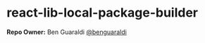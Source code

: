 # react-lib-local-package-builder

**Repo Owner:** Ben Guaraldi [@benguaraldi](https://github.com/benguaraldi)
